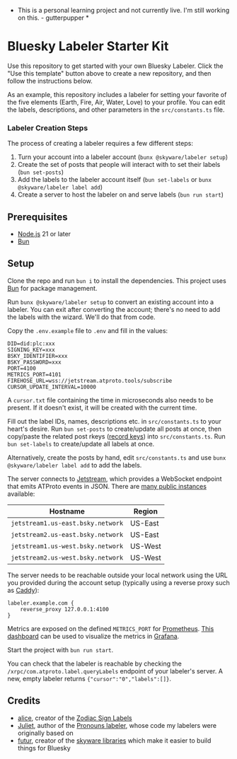 * This is a personal learning project and not currently live. I'm still working on this. - gutterpupper *

# Bluesky Labeler Starter Kit

Use this repository to get started with your own Bluesky Labeler. Click the "Use this template" button above to create a new repository, and then follow the instructions below.

As an example, this repository includes a labeler for setting your favorite of the five elements (Earth, Fire, Air, Water, Love) to your profile. You can edit the labels, descriptions, and other parameters in the `src/constants.ts` file.

### Labeler Creation Steps

The process of creating a labeler requires a few different steps:

1. Turn your account into a labeler account (`bunx @skyware/labeler setup`)
2. Create the set of posts that people will interact with to set their labels (`bun set-posts`)
3. Add the labels to the labeler account itself (`bun set-labels` or `bunx @skyware/labeler label add`)
4. Create a server to host the labeler on and serve labels (`bun run start`)

## Prerequisites

- [Node.js](https://nodejs.org/) 21 or later
- [Bun](https://bun.sh/)

## Setup

Clone the repo and run `bun i` to install the dependencies. This project uses [Bun](https://bun.sh/) for package management.

Run `bunx @skyware/labeler setup` to convert an existing account into a labeler. You can exit after converting the account; there's no need to add the labels with the wizard. We'll do that from code.

Copy the `.env.example` file to `.env` and fill in the values:

```Dotenv
DID=did:plc:xxx
SIGNING_KEY=xxx
BSKY_IDENTIFIER=xxx
BSKY_PASSWORD=xxx
PORT=4100
METRICS_PORT=4101
FIREHOSE_URL=wss://jetstream.atproto.tools/subscribe
CURSOR_UPDATE_INTERVAL=10000
```

A `cursor.txt` file containing the time in microseconds also needs to be present. If it doesn't exist, it will be created with the current time.

Fill out the label IDs, names, descriptions etc. in `src/constants.ts` to your heart's desire. Run `bun set-posts` to create/update all posts at once, then copy/paste the related post rkeys ([record keys](https://atproto.com/specs/record-key)) into `src/constants.ts`. Run `bun set-labels` to create/update all labels at once.

Alternatively, create the posts by hand, edit `src/constants.ts` and use `bunx @skyware/labeler label add` to add the labels.

The server connects to [Jetstream](https://github.com/bluesky-social/jetstream), which provides a WebSocket endpoint that emits ATProto events in JSON. There are [many public instances](https://github.com/bluesky-social/jetstream/blob/main/README.md#public-instances) available:

| Hostname                          | Region  |
| --------------------------------- | ------- |
| `jetstream1.us-east.bsky.network` | US-East |
| `jetstream2.us-east.bsky.network` | US-East |
| `jetstream1.us-west.bsky.network` | US-West |
| `jetstream2.us-west.bsky.network` | US-West |

The server needs to be reachable outside your local network using the URL you provided during the account setup (typically using a reverse proxy such as [Caddy](https://caddyserver.com/)):

```Caddyfile
labeler.example.com {
	reverse_proxy 127.0.0.1:4100
}
```

Metrics are exposed on the defined `METRICS_PORT` for [Prometheus](https://prometheus.io/). [This dashboard](https://grafana.com/grafana/dashboards/11159-nodejs-application-dashboard/) can be used to visualize the metrics in [Grafana](https://grafana.com/grafana/).

Start the project with `bun run start`.

You can check that the labeler is reachable by checking the `/xrpc/com.atproto.label.queryLabels` endpoint of your labeler's server. A new, empty labeler returns `{"cursor":"0","labels":[]}`.

## Credits

- [alice](https://bsky.app/profile/did:plc:by3jhwdqgbtrcc7q4tkkv3cf), creator of the [Zodiac Sign Labels](https://github.com/aliceisjustplaying/zodiacsigns)
- [Juliet](https://bsky.app/profile/did:plc:b3pn34agqqchkaf75v7h43dk), author of the [Pronouns labeler](https://github.com/notjuliet/pronouns-bsky), whose code my labelers were originally based on
- [futur](https://bsky.app/profile/did:plc:uu5axsmbm2or2dngy4gwchec), creator of the [skyware libraries](https://skyware.js.org/) which make it easier to build things for Bluesky
